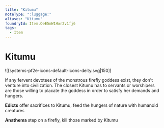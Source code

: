 ```yaml
---
title: "Kitumu"
noteType: ":luggage:"
aliases: "Kitumu"
foundryId: Item.OeE5mW1Hor2v1fj6
tags:
  - Item
---
```


# Kitumu
![[systems-pf2e-icons-default-icons-deity.svg|150]]

If any fervent devotees of the monstrous firefly goddess exist, they don't venture into civilization. The closest Kitumu has to servants or worshipers are those willing to placate the goddess in order to satisfy her demands and hungers.

**Edicts** offer sacrifices to Kitumu, feed the hungers of nature with humanoid creatures

**Anathema** step on a firefly, kill those marked by Kitumu

